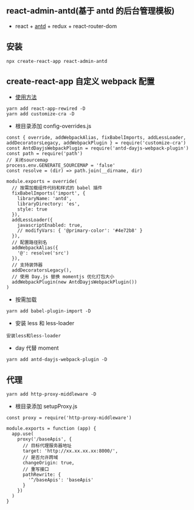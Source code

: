 ## react-admin-antd(基于 antd 的后台管理模板)

- react + [antd](https://ant.design/docs/react/introduce-cn) + redux + react-router-dom

## 安装

```
npx create-react-app react-admin-antd
```

## create-react-app 自定义 webpack 配置

- [使用方法](https://www.cnblogs.com/zyl-Tara/p/10635033.html)

```
yarn add react-app-rewired -D
yarn add customize-cra -D
```

- 根目录添加 config-overrides.js

```
const { override, addWebpackAlias, fixBabelImports, addLessLoader, addDecoratorsLegacy, addWebpackPlugin } = require('customize-cra')
const AntdDayjsWebpackPlugin = require('antd-dayjs-webpack-plugin')
const path = require('path')
// 关闭sourcemap
process.env.GENERATE_SOURCEMAP = 'false'
const resolve = (dir) => path.join(__dirname, dir)

module.exports = override(
  // 按需加载组件代码和样式的 babel 插件
  fixBabelImports('import', {
    libraryName: 'antd',
    libraryDirectory: 'es',
    style: true
  }),
  addLessLoader({
    javascriptEnabled: true,
    // modifyVars: { '@primary-color': '#4e72b8' }
  }),
  // 配置路径别名
  addWebpackAlias({
    '@': resolve('src')
  }),
  // 支持装饰器
  addDecoratorsLegacy(),
  // 使用 Day.js 替换 momentjs 优化打包大小
  addWebpackPlugin(new AntdDayjsWebpackPlugin())
)
```

- 按需加载

```
yarn add babel-plugin-import -D
```

- 安装 less 和 less-loader

```
安装less和less-loader
```

- day 代替 moment

```
yarn add antd-dayjs-webpack-plugin -D
```

## 代理

```
yarn add http-proxy-middleware -D
```

- 根目录添加 setupProxy.js

```
const proxy = require('http-proxy-middleware')

module.exports = function (app) {
  app.use(
    proxy('/baseApis', {
      // 目标代理服务器地址
      target: 'http://xx.xx.xx.xx:8000/',
      // 是否允许跨域
      changeOrigin: true,
      // 重写接口
      pathRewrite: {
        '^/baseApis': 'baseApis'
      }
    })
  )
}
```
